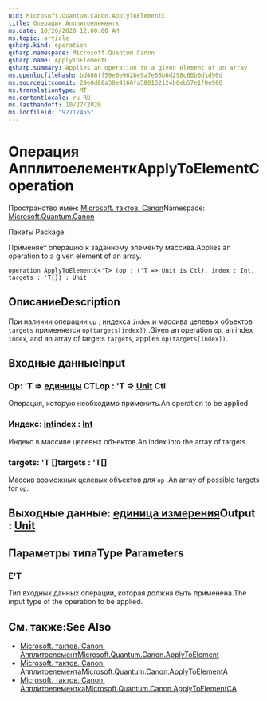 ```yaml
---
uid: Microsoft.Quantum.Canon.ApplyToElementC
title: Операция Апплитоелементк
ms.date: 10/26/2020 12:00:00 AM
ms.topic: article
qsharp.kind: operation
qsharp.namespace: Microsoft.Quantum.Canon
qsharp.name: ApplyToElementC
qsharp.summary: Applies an operation to a given element of an array.
ms.openlocfilehash: bd466ff59e6e962be9a7e58b6d298c60b0d1d90d
ms.sourcegitcommit: 29e0d88a30e4166fa580132124b0eb57e1f0e986
ms.translationtype: MT
ms.contentlocale: ru-RU
ms.lasthandoff: 10/27/2020
ms.locfileid: "92717455"
---
```

# <a name="applytoelementc-operation"></a><span data-ttu-id="10166-102">Операция Апплитоелементк</span><span class="sxs-lookup"><span data-stu-id="10166-102">ApplyToElementC operation</span></span>

<span data-ttu-id="10166-103">Пространство имен: [Microsoft. тактов. Canon](xref:Microsoft.Quantum.Canon)</span><span class="sxs-lookup"><span data-stu-id="10166-103">Namespace: [Microsoft.Quantum.Canon](xref:Microsoft.Quantum.Canon)</span></span>

<span data-ttu-id="10166-104">Пакеты [](https://nuget.org/packages/)</span><span class="sxs-lookup"><span data-stu-id="10166-104">Package: [](https://nuget.org/packages/)</span></span>


<span data-ttu-id="10166-105">Применяет операцию к заданному элементу массива.</span><span class="sxs-lookup"><span data-stu-id="10166-105">Applies an operation to a given element of an array.</span></span>

```qsharp
operation ApplyToElementC<'T> (op : ('T => Unit is Ctl), index : Int, targets : 'T[]) : Unit
```


## <a name="description"></a><span data-ttu-id="10166-106">Описание</span><span class="sxs-lookup"><span data-stu-id="10166-106">Description</span></span>

<span data-ttu-id="10166-107">При наличии операции `op` , индекса `index` и массива целевых объектов `targets` применяется `op(targets[index])` .</span><span class="sxs-lookup"><span data-stu-id="10166-107">Given an operation `op`, an index `index`, and an array of targets `targets`, applies `op(targets[index])`.</span></span>

## <a name="input"></a><span data-ttu-id="10166-108">Входные данные</span><span class="sxs-lookup"><span data-stu-id="10166-108">Input</span></span>

### <a name="op--t--unit-ctl"></a><span data-ttu-id="10166-109">Op: 'T => [единицы](xref:microsoft.quantum.lang-ref.unit) CTL</span><span class="sxs-lookup"><span data-stu-id="10166-109">op : 'T => [Unit](xref:microsoft.quantum.lang-ref.unit) Ctl</span></span>

<span data-ttu-id="10166-110">Операция, которую необходимо применить.</span><span class="sxs-lookup"><span data-stu-id="10166-110">An operation to be applied.</span></span>


### <a name="index--int"></a><span data-ttu-id="10166-111">Индекс: [int](xref:microsoft.quantum.lang-ref.int)</span><span class="sxs-lookup"><span data-stu-id="10166-111">index : [Int](xref:microsoft.quantum.lang-ref.int)</span></span>

<span data-ttu-id="10166-112">Индекс в массиве целевых объектов.</span><span class="sxs-lookup"><span data-stu-id="10166-112">An index into the array of targets.</span></span>


### <a name="targets--t"></a><span data-ttu-id="10166-113">targets: 'T []</span><span class="sxs-lookup"><span data-stu-id="10166-113">targets : 'T[]</span></span>

<span data-ttu-id="10166-114">Массив возможных целевых объектов для `op` .</span><span class="sxs-lookup"><span data-stu-id="10166-114">An array of possible targets for `op`.</span></span>



## <a name="output--unit"></a><span data-ttu-id="10166-115">Выходные данные: [единица измерения](xref:microsoft.quantum.lang-ref.unit)</span><span class="sxs-lookup"><span data-stu-id="10166-115">Output : [Unit](xref:microsoft.quantum.lang-ref.unit)</span></span>



## <a name="type-parameters"></a><span data-ttu-id="10166-116">Параметры типа</span><span class="sxs-lookup"><span data-stu-id="10166-116">Type Parameters</span></span>

### <a name="t"></a><span data-ttu-id="10166-117">Е</span><span class="sxs-lookup"><span data-stu-id="10166-117">'T</span></span>

<span data-ttu-id="10166-118">Тип входных данных операции, которая должна быть применена.</span><span class="sxs-lookup"><span data-stu-id="10166-118">The input type of the operation to be applied.</span></span>

## <a name="see-also"></a><span data-ttu-id="10166-119">См. также:</span><span class="sxs-lookup"><span data-stu-id="10166-119">See Also</span></span>

- [<span data-ttu-id="10166-120">Microsoft. тактов. Canon. Апплитоелемент</span><span class="sxs-lookup"><span data-stu-id="10166-120">Microsoft.Quantum.Canon.ApplyToElement</span></span>](xref:Microsoft.Quantum.Canon.ApplyToElement)
- [<span data-ttu-id="10166-121">Microsoft. тактов. Canon. Апплитоелемента</span><span class="sxs-lookup"><span data-stu-id="10166-121">Microsoft.Quantum.Canon.ApplyToElementA</span></span>](xref:Microsoft.Quantum.Canon.ApplyToElementA)
- [<span data-ttu-id="10166-122">Microsoft. тактов. Canon. Апплитоелементка</span><span class="sxs-lookup"><span data-stu-id="10166-122">Microsoft.Quantum.Canon.ApplyToElementCA</span></span>](xref:Microsoft.Quantum.Canon.ApplyToElementCA)